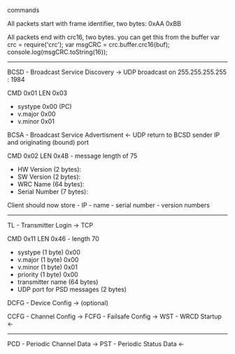 
commands

All packets start with frame identifier, two bytes: 0xAA 0xBB

All packets end with crc16, two bytes. you can get this from the buffer
 var crc = require('crc');
 var msgCRC = crc.buffer.crc16(buf);
 console.log(msgCRC.toString(16));

---

BCSD - Broadcast Service Discovery ->
 UDP broadcast on 255.255.255.255 : 1984

 CMD     0x01
 LEN     0x03
 * systype 0x00 (PC)
 * v.major 0x00
 * v.minor 0x01


BCSA - Broadcast Service Advertisment <-
 UDP return to BCSD sender IP and originating (bound) port

 CMD     0x02
 LEN     0x4B - message length of 75
 * HW Version (2 bytes):
 * SW Version (2 bytes):
 * WRC Name (64 bytes):
 * Serial Number (7 bytes):

 Client should now store
     - IP
     - name
     - serial number
     - version numbers

---

TL - Transmitter Login ->
 TCP

 CMD     0x11
 LEN     0x46 - length 70
 * systype (1 byte)  0x00
 * v.major (1 byte)  0x00
 * v.minor (1 byte)  0x01
 * priority (1 byte) 0x00
 * transmitter name (64 bytes)
 * UDP port for PSD messages (2 bytes)

DCFG - Device Config -> (optional)


CCFG - Channel Config ->
FCFG - Failsafe Config ->
WST - WRCD Startup <-

---

PCD - Periodic Channel Data ->
PST - Periodic Status Data <-
